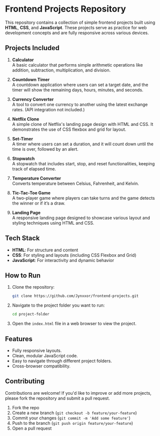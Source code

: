 # Frontend Projects Repository

This repository contains a collection of simple frontend projects built using **HTML**, **CSS**, and **JavaScript**. These projects serve as practice for web development concepts and are fully responsive across various devices.

## Projects Included

1. **Calculator**  
   A basic calculator that performs simple arithmetic operations like addition, subtraction, multiplication, and division.

2. **Countdown Timer**  
   A countdown application where users can set a target date, and the timer will show the remaining days, hours, minutes, and seconds.

3. **Currency Converter**  
   A tool to convert one currency to another using the latest exchange rates. (API integration not included.)

4. **Netflix Clone**  
   A simple clone of Netflix's landing page design with HTML and CSS. It demonstrates the use of CSS flexbox and grid for layout.

5. **Set-Timer**  
   A timer where users can set a duration, and it will count down until the time is over, followed by an alert.

6. **Stopwatch**  
   A stopwatch that includes start, stop, and reset functionalities, keeping track of elapsed time.

7. **Temperature Converter**  
   Converts temperature between Celsius, Fahrenheit, and Kelvin.

8. **Tic-Tac-Toe Game**  
   A two-player game where players can take turns and the game detects the winner or if it’s a draw.

9. **Landing Page**  
   A responsive landing page designed to showcase various layout and styling techniques using HTML and CSS.

## Tech Stack

- **HTML**: For structure and content
- **CSS**: For styling and layouts (including CSS Flexbox and Grid)
- **JavaScript**: For interactivity and dynamic behavior

## How to Run

1. Clone the repository:
   ```bash
   git clone https://github.com/Jynxxor/frontend-projects.git

2. Navigate to the project folder you want to run:
   ```bash
   cd project-folder

3. Open the `index.html` file in a web browser to view the project.

## Features

- Fully responsive layouts.
- Clean, modular JavaScript code.
- Easy to navigate through different project folders.
- Cross-browser compatibility.

## Contributing

Contributions are welcome! If you'd like to improve or add more projects, please fork the repository and submit a pull request.
1. Fork the repo
2. Create a new branch (```git checkout -b feature/your-feature```)
3. Commit your changes (```git commit -m 'Add some feature'```)
4. Push to the branch (```git push origin feature/your-feature```)
5. Open a pull request

